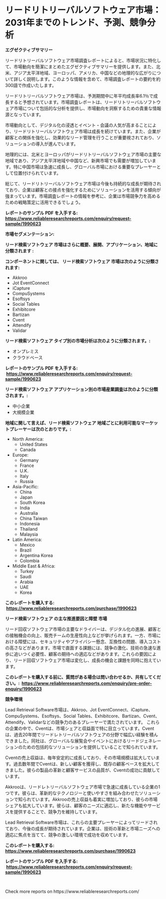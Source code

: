 <p><h1>リードリトリーバルソフトウェア市場：2031年までのトレンド、予測、競争分析</h1></p><p><strong>エグゼクティブサマリー</strong></p>
<p><p>リードリトリーバルソフトウェア市場調査レポートによると、市場状況に特化して、市場動向を簡潔にまとめたエグゼクティブサマリーを提供します。また、北米、アジア太平洋地域、ヨーロッパ、アメリカ、中国などの地理的な広がりについて詳しく説明します。このような情報を含めて、市場調査レポートの要約を約300語で作成いたします。</p><p>リードリトリーバルソフトウェア市場は、予測期間中に年平均成長率6.1％で成長すると予想されています。市場調査レポートは、リードリトリーバルソフトウェア市場について包括的な分析を提供し、市場動向を洞察するための貴重な情報源となっています。</p><p>市場動向として、デジタル化の浸透とイベント・会議の人気が高まることにより、リードリトリーバルソフトウェア市場は成長を続けています。また、企業が顧客との関係を強化し、効果的なリード管理を行うことが重要視されており、ソリューションの導入が進んでいます。</p><p>地理的には、北米とヨーロッパがリードリトリーバルソフトウェア市場の主要な地域であり、アジア太平洋地域や中国など、新興市場でも需要が増加しています。特に中国市場は急速に成長し、グローバル市場における重要なプレーヤーとして位置付けられています。</p><p>総じて、リードリトリーバルソフトウェア市場は今後も持続的な成長が期待されており、企業は顧客との接点を強化するためにソリューションを活用する傾向が強まっています。市場調査レポートの情報を参考に、企業は市場競争力を高めるための戦略策定に活用できるでしょう。</p></p>
<p><strong>レポートのサンプル PDF を入手する: <a href="https://www.reliableresearchreports.com/enquiry/request-sample/1990623">https://www.reliableresearchreports.com/enquiry/request-sample/1990623</a></strong></p>
<p><strong>市場セグメンテーション:</strong></p>
<p><strong> リード検索ソフトウェア 市場はさらに概要、展開、アプリケーション、地域に分類されます :</strong></p>
<p><strong>コンポーネントに関しては、 リード検索ソフトウェア 市場は次のように分類されます: &nbsp;</strong></p>
<p><ul><li>Akkroo</li><li>Jot EventConnect</li><li>iCapture</li><li>CompuSystems</li><li>Esoftsys</li><li>Social Tables</li><li>Exhibitcore</li><li>Bartizan</li><li>Cvent</li><li>Attendify</li><li>Validar</li></ul></p>
<p><strong> リード検索ソフトウェア タイプ別の市場分析は次のように分類されます。:</strong></p>
<p><ul><li>オンプレミス</li><li>クラウドベース</li></ul></p>
<p><strong>レポートのサンプル PDF を入手する: &nbsp;<a href="https://www.reliableresearchreports.com/enquiry/request-sample/1990623">https://www.reliableresearchreports.com/enquiry/request-sample/1990623</a></strong></p>
<p><strong> リード検索ソフトウェア アプリケーション別の市場産業調査は次のように分類されます。:</strong></p>
<p><ul><li>中小企業</li><li>大規模企業</li></ul></p>
<p><strong>地域に関して言えば、リード検索ソフトウェア 地域ごとに利用可能なマーケットプレーヤーは次のとおりです。:</strong></p>
<p><ul>
    <li>
        North America:
        <ul>
            <li>United States</li>
            <li>Canada</li>
        </ul>
    </li>
    <li>
        Europe:
        <ul>
            <li>Germany</li>
            <li>France</li>
            <li>U.K.</li>
            <li>Italy</li>
            <li>Russia</li>
        </ul>
    </li>
    <li>
        Asia-Pacific:
        <ul>
            <li>China</li>
            <li>Japan</li>
            <li>South Korea</li>
            <li>India</li>
            <li>Australia</li>
            <li>China Taiwan</li>
            <li>Indonesia</li>
            <li>Thailand</li>
            <li>Malaysia</li>
        </ul>
    </li>
    <li>
        Latin America:
        <ul>
            <li>Mexico</li>
            <li>Brazil</li>
            <li>Argentina Korea</li>
            <li>Colombia</li>
        </ul>
    </li>
    <li>
        Middle East & Africa:
        <ul>
            <li>Turkey</li>
            <li>Saudi</li>
            <li>Arabia</li>
            <li>UAE</li>
            <li>Korea</li>
        </ul>
    </li>
    </ul></p>
<p><strong>このレポートを購入する: &nbsp;<a href="https://www.reliableresearchreports.com/purchase/1990623">https://www.reliableresearchreports.com/purchase/1990623</a></strong></p>
<p><strong>リード検索ソフトウェア の主な推進要因と障壁 市場</strong></p>
<p><p>リード回収ソフトウェア市場の主要なドライバーは、デジタル化の進展、顧客との接触機会の向上、販売チームの生産性向上などが挙げられます。一方、市場における障壁には、セキュリティやプライバシー懸念、互換性の問題、導入コストの高さなどがあります。市場で直面する課題には、競争の激化、技術の急速な進歩に追いつく必要性、顧客の期待への適応などがあります。これらの要因により、リード回収ソフトウェア市場は変化し、成長の機会と課題を同時に抱えています。</p></p>
<p><strong>このレポートを購入する前に、質問がある場合は問い合わせるか、共有してください。:&nbsp; <a href="https://www.reliableresearchreports.com/enquiry/pre-order-enquiry/1990623">https://www.reliableresearchreports.com/enquiry/pre-order-enquiry/1990623</a></strong></p>
<p><strong>競争環境</strong></p>
<p><p>Lead Retrieval Software市場は、Akkroo、Jot EventConnect、iCapture、CompuSystems、Esoftsys、Social Tables、Exhibitcore、Bartizan、Cvent、Attendify、Validarなどの競争力のあるプレーヤーで満たされています。 これらの企業の中で、Cventは、市場シェアと収益面で特に目立っています。Cventは、過去20年間でリードレトリーバルソフトウェアの分野で幅広い経験を積んできました。同社は、グローバルな展覧会やイベントにおけるリードジェネレーションのための包括的なソリューションを提供していることで知られています。</p><p>Cventの売上収益は、毎年安定的に成長しており、その市場規模は拡大しています。過去数年間でCventは、新しい顧客を獲得し、既存の顧客ベースを拡大してきました。彼らの製品の革新と顧客サービスの品質が、Cventの成功に貢献しています。</p><p>Akkrooは、リードレトリーバルソフトウェア市場で急速に成長している企業の1つです。彼らは、革新的なテクノロジーと使いやすさを組み合わせたソリューションで知られています。Akkrooの売上収益も着実に増加しており、彼らの市場シェアも拡大しています。彼らは、顧客のニーズに適応し、新たな機能やサービスを提供することで、競争力を維持しています。</p><p>Lead Retrieval Software市場は、これらの主要プレーヤーによってリードされており、今後の成長が期待されています。企業は、技術の革新と市場ニーズへの適応に焦点を当てて、競争の激しい環境で成功を収めています。</p></p>
<p><strong>このレポートを購入する: &nbsp; <a href="https://www.reliableresearchreports.com/purchase/1990623">https://www.reliableresearchreports.com/purchase/1990623</a></strong></p>
<p><strong>レポートのサンプル PDF を入手する: &nbsp;<a href="https://www.reliableresearchreports.com/enquiry/request-sample/1990623">https://www.reliableresearchreports.com/enquiry/request-sample/1990623</a></strong><strong></strong></p>
<p>&nbsp;</p>
<p>Check more reports on https://www.reliableresearchreports.com/</p>